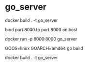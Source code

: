 # go_server


docker build . -t go_server

bind port 8000 to port 8000 on host

docker run -p 8000:8000 go_server

<!-- binary was built on macbook but container is linux image, so we need to recompile it for linux -->
GOOS=linux GOARCH=amd64 go build

docker build . -t go_server

